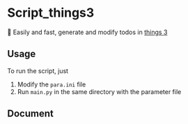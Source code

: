 # Script_things3
🛑 Easily and fast, generate and modify todos in [things 3](https://culturedcode.com/things/)

## Usage
To run the script, just
1. Modify the `para.ini` file
2. Run `main.py` in the same directory with the parameter file

## Document
